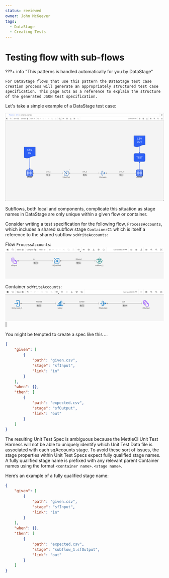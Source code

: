 ```yaml
---
status: reviewed
owner: John McKeever
tags:
  - DataStage
  - Creating Tests
---
```

# Testing flow with sub-flows

???+ info "This patterns is handled automatically for you by DataStage"

    For DataStage flows that use this pattern the DataStage test case creation process will generate an appropriately structured test case specification. This page acts as a reference to explain the structure of the generated JSON test specification.

Let's take a simple example of a DataStage test case:

![representation of a DataStage job showing CSV files being injected into source stages and an output stage referring to a CSV file which does not exist](./images/ds-test-case-simple2.png "test baseline screen capture")

Subflows, both local and components, complicate this situation as stage names in DataStage are only unique within a given flow or container.  

Consider writing a test specification for the following flow, `ProcessAccounts`, which includes a shared subflow stage `ContainerC1` which is itself a reference to the shared subflow `scWriteAccounts`:

Flow `ProcessAccounts`:
![representation of a DataStage flow using a shared container](./images/ds-test-case-container2.png "test cases using containers")

Container `scWriteAccounts`:
![representation of a DataStage shared container](./images/ds-test-case-container5.png "test cases using containers") |

You might be tempted to create a spec like this ...

```json
{
    "given": [
        {
            "path": "given.csv",
            "stage": "sfInput",
            "link": "in" 
        }
    ],
    "when": {},
    "then": [
        {
            "path": "expected.csv",
            "stage": "sfOutput",
            "link": "out"
        }
    ]
}
```

The resulting Unit Test Spec is ambiguous because the MettleCI Unit Test Harness will not be able to uniquely identify which Unit Test Data file is associated with each sqAccounts stage.  To avoid these sort of issues, the stage properties within Unit Test Specs expect fully qualified stage names.  A fully qualified stage name is prefixed with any relevant parent Container names using the format `<container name>.<stage name>`.

Here’s an example of a fully qualified stage name:

```json
{
    "given": [
        {
            "path": "given.csv",
            "stage": "sfInput",
            "link": "in" 
        }
    ],
    "when": {},
    "then": [
        {
            "path": "expected.csv",
            "stage": "subflow_1.sfOutput",
            "link": "out"
        }
    ]
}
```
